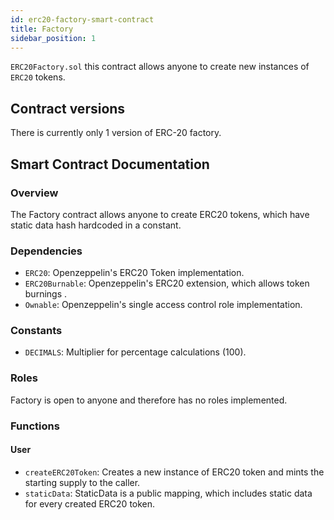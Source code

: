 ```yaml
---
id: erc20-factory-smart-contract
title: Factory
sidebar_position: 1
---
```


`ERC20Factory.sol` this contract allows anyone to create new instances of `ERC20` tokens.

## Contract versions

There is currently only 1 version of ERC-20 factory.

## Smart Contract Documentation

### Overview

The Factory contract allows anyone to create ERC20 tokens, which have static data hash hardcoded in a constant.

### Dependencies

- `ERC20`: Openzeppelin's ERC20 Token implementation.
- `ERC20Burnable`: Openzeppelin's ERC20 extension, which allows token burnings .
- `Ownable`: Openzeppelin's single access control role implementation.

### Constants

- `DECIMALS`: Multiplier for percentage calculations (100).

### Roles

Factory is open to anyone and therefore has no roles implemented.

### Functions

#### User

- `createERC20Token`: Creates a new instance of ERC20 token and mints the starting supply to the caller.
- `staticData`: StaticData is a public mapping, which includes static data for every created ERC20 token.
